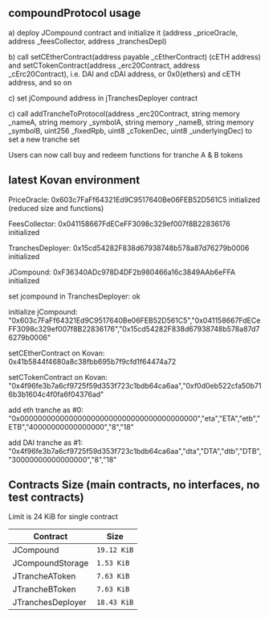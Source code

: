 ## compoundProtocol usage

a) deploy JCompound contract and initialize it (address _priceOracle, address _feesCollector, address _tranchesDepl)

b) call setCEtherContract(address payable _cEtherContract) (cETH address) and setCTokenContract(address _erc20Contract, address _cErc20Contract), i.e. DAI and cDAI address, or 0x0(ethers) and cETH address, and so on

c) set jCompound address in jTranchesDeployer contract

c) call addTrancheToProtocol(address _erc20Contract, string memory _nameA, string memory _symbolA, 
            string memory _nameB, string memory _symbolB, uint256 _fixedRpb, uint8 _cTokenDec, uint8 _underlyingDec) to set a new tranche set

Users can now call buy and redeem functions for tranche A & B tokens


## latest Kovan environment

PriceOracle: 0x603c7FaFf64321Ed9C9517640Be06FEB52D561C5 initialized (reduced size and functions)

FeesCollector: 0x041158667FdECeFF3098c329ef007f8B22836176 initialized

TranchesDeployer: 0x15cd54282F838d67938748b578a87d76279b0006 initialized

JCompound: 0xF36340ADc978D4DF2b980466a16c3849AAb6eFFA initialized

set jcompound in TranchesDeployer: ok

initialize jCompound: "0x603c7FaFf64321Ed9C9517640Be06FEB52D561C5","0x041158667FdECeFF3098c329ef007f8B22836176","0x15cd54282F838d67938748b578a87d76279b0006"

setCEtherContract on Kovan: 0x41b5844f4680a8c38fbb695b7f9cfd1f64474a72

setCTokenContract on Kovan: "0x4f96fe3b7a6cf9725f59d353f723c1bdb64ca6aa","0xf0d0eb522cfa50b716b3b1604c4f0fa6f04376ad"

add eth tranche as #0: "0x0000000000000000000000000000000000000000","eta","ETA","etb","ETB","40000000000000000","8","18"

add DAI tranche as #1: "0x4f96fe3b7a6cf9725f59d353f723c1bdb64ca6aa","dta","DTA","dtb","DTB","30000000000000000","8","18"


## Contracts Size (main contracts, no interfaces, no test contracts)
Limit is 24 KiB for single contract
<table>
    <thead>
      <tr>
        <th>Contract</th>
        <th>Size</th>
      </tr>
    </thead>
    <tbody>
        <tr>
            <td>JCompound</td>
            <td><code>19.12 KiB</code></td>
        </tr>
        <tr>
            <td>JCompoundStorage</td>
            <td><code>1.53 KiB</code></td>
        </tr>
        <tr>
            <td>JTrancheAToken</td>
            <td><code>7.63 KiB</code></td>
        </tr>
        <tr>
            <td>JTrancheBToken</td>
            <td><code>7.63 KiB</code></td>
        </tr>
        <tr>
            <td>JTranchesDeployer</td>
            <td><code>18.43 KiB</code></td>
        </tr>
    </tbody>
  </table>

